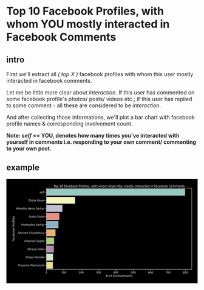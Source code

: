 # Top 10 Facebook Profiles, with whom YOU mostly interacted in Facebook Comments

## intro

First we'll extract all _( top X )_ facebook profiles with whom this user mostly interacted in facebook comments. 

Let me be little more clear about _interaction_. If this user has commented on some facebook profile's photos/ posts/ videos etc.; if this user has replied to some comment - all these are considered to be _interaction_.

And after collecting those informations, we'll plot a bar chart with facebook profile names & corresponding involvement count.

**Note: _self_ == YOU, denotes how many times you've interacted with yourself in comments i.e. responding to your own comment/ commenting to your own post.**

## example

![top10ProfilesWithMostlyCommentedPostsByAnjan_Roy](../plots/top10ProfilesWithMostlyCommentedPostsByAnjan_Roy.svg)

